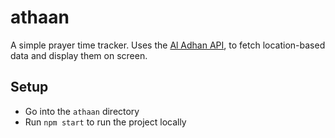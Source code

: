 # athaan

A simple prayer time tracker.
Uses the [Al Adhan API](https://aladhan.com/), to fetch location-based data and display them on screen.

## Setup
- Go into the `athaan` directory
- Run `npm start` to run the project locally

